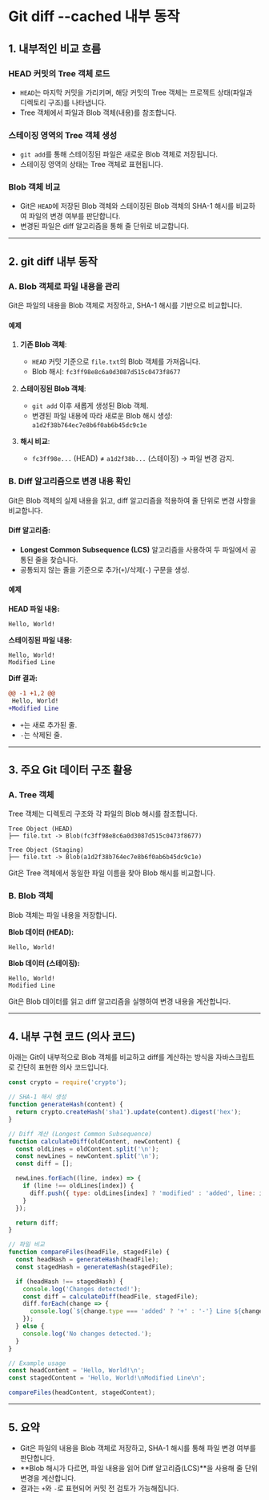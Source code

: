 # Git diff --cached 내부 동작

## 1. 내부적인 비교 흐름

### HEAD 커밋의 Tree 객체 로드
- `HEAD`는 마지막 커밋을 가리키며, 해당 커밋의 Tree 객체는 프로젝트 상태(파일과 디렉토리 구조)를 나타냅니다.
- Tree 객체에서 파일과 Blob 객체(내용)를 참조합니다.

### 스테이징 영역의 Tree 객체 생성
- `git add`를 통해 스테이징된 파일은 새로운 Blob 객체로 저장됩니다.
- 스테이징 영역의 상태는 Tree 객체로 표현됩니다.

### Blob 객체 비교
- Git은 `HEAD`에 저장된 Blob 객체와 스테이징된 Blob 객체의 SHA-1 해시를 비교하여 파일의 변경 여부를 판단합니다.
- 변경된 파일은 diff 알고리즘을 통해 줄 단위로 비교합니다.

---

## 2. git diff 내부 동작

### A. Blob 객체로 파일 내용을 관리
Git은 파일의 내용을 Blob 객체로 저장하고, SHA-1 해시를 기반으로 비교합니다.

#### 예제

1. **기존 Blob 객체**:
   - `HEAD` 커밋 기준으로 `file.txt`의 Blob 객체를 가져옵니다.
   - Blob 해시: `fc3ff98e8c6a0d3087d515c0473f8677`

2. **스테이징된 Blob 객체**:
   - `git add` 이후 새롭게 생성된 Blob 객체.
   - 변경된 파일 내용에 따라 새로운 Blob 해시 생성: `a1d2f38b764ec7e8b6f0ab6b45dc9c1e`

3. **해시 비교**:
   - `fc3ff98e...` (HEAD) ≠ `a1d2f38b...` (스테이징) → 파일 변경 감지.

### B. Diff 알고리즘으로 변경 내용 확인
Git은 Blob 객체의 실제 내용을 읽고, diff 알고리즘을 적용하여 줄 단위로 변경 사항을 비교합니다.

#### Diff 알고리즘:
- **Longest Common Subsequence (LCS)** 알고리즘을 사용하여 두 파일에서 공통된 줄을 찾습니다.
- 공통되지 않는 줄을 기준으로 추가(`+`)/삭제(`-`) 구문을 생성.

#### 예제

**HEAD 파일 내용:**
```plaintext
Hello, World!
```

**스테이징된 파일 내용:**
```plaintext
Hello, World!
Modified Line
```

**Diff 결과:**
```diff
@@ -1 +1,2 @@
 Hello, World!
+Modified Line
```
- `+`는 새로 추가된 줄.
- `-`는 삭제된 줄.

---

## 3. 주요 Git 데이터 구조 활용

### A. Tree 객체
Tree 객체는 디렉토리 구조와 각 파일의 Blob 해시를 참조합니다.

```plaintext
Tree Object (HEAD)
├── file.txt -> Blob(fc3ff98e8c6a0d3087d515c0473f8677)

Tree Object (Staging)
├── file.txt -> Blob(a1d2f38b764ec7e8b6f0ab6b45dc9c1e)
```

Git은 Tree 객체에서 동일한 파일 이름을 찾아 Blob 해시를 비교합니다.

### B. Blob 객체
Blob 객체는 파일 내용을 저장합니다.

**Blob 데이터 (HEAD):**
```plaintext
Hello, World!
```

**Blob 데이터 (스테이징):**
```plaintext
Hello, World!
Modified Line
```

Git은 Blob 데이터를 읽고 diff 알고리즘을 실행하여 변경 내용을 계산합니다.

---

## 4. 내부 구현 코드 (의사 코드)

아래는 Git이 내부적으로 Blob 객체를 비교하고 diff를 계산하는 방식을 자바스크립트로 간단히 표현한 의사 코드입니다.

```javascript
const crypto = require('crypto');

// SHA-1 해시 생성
function generateHash(content) {
  return crypto.createHash('sha1').update(content).digest('hex');
}

// Diff 계산 (Longest Common Subsequence)
function calculateDiff(oldContent, newContent) {
  const oldLines = oldContent.split('\n');
  const newLines = newContent.split('\n');
  const diff = [];

  newLines.forEach((line, index) => {
    if (line !== oldLines[index]) {
      diff.push({ type: oldLines[index] ? 'modified' : 'added', line: index + 1, content: line });
    }
  });

  return diff;
}

// 파일 비교
function compareFiles(headFile, stagedFile) {
  const headHash = generateHash(headFile);
  const stagedHash = generateHash(stagedFile);

  if (headHash !== stagedHash) {
    console.log('Changes detected!');
    const diff = calculateDiff(headFile, stagedFile);
    diff.forEach(change => {
      console.log(`${change.type === 'added' ? '+' : '-'} Line ${change.line}: ${change.content}`);
    });
  } else {
    console.log('No changes detected.');
  }
}

// Example usage
const headContent = 'Hello, World!\n';
const stagedContent = 'Hello, World!\nModified Line\n';

compareFiles(headContent, stagedContent);
```

---

## 5. 요약

- Git은 파일의 내용을 Blob 객체로 저장하고, SHA-1 해시를 통해 파일 변경 여부를 판단합니다.
- **Blob 해시가 다르면, 파일 내용을 읽어 Diff 알고리즘(LCS)**을 사용해 줄 단위 변경을 계산합니다.
- 결과는 `+`와 `-`로 표현되어 커밋 전 검토가 가능해집니다.
